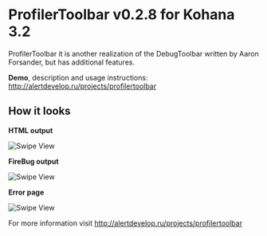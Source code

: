 ProfilerToolbar v0.2.8 for Kohana 3.2
===============
ProfilerToolbar it is another realization of the DebugToolbar written by Aaron Forsander, but has additional features.

**Demo**, description and usage instructions: http://alertdevelop.ru/projects/profilertoolbar

How it looks
-----

**HTML output**

![Swipe View](http://alertdevelop.ru/img/profilertoolbar/github/toolbar.png)

**FireBug output**

![Swipe View](http://alertdevelop.ru/img/profilertoolbar/github/firebug.png)

**Error page**

![Swipe View](http://alertdevelop.ru/img/profilertoolbar/github/errorpage.png)


For more information visit http://alertdevelop.ru/projects/profilertoolbar